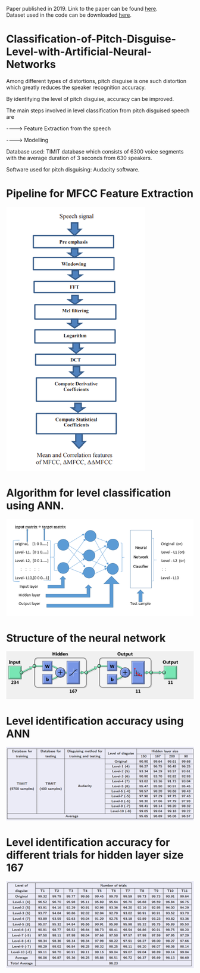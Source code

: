 Paper published in 2019. Link to the paper can be found <a href="https://ieeexplore.ieee.org/abstract/document/8697975">here</a>.</br>
Dataset used in the code can be downloaded <a href="https://www.kaggle.com/datasets/mfekadu/darpa-timit-acousticphonetic-continuous-speech/download?datasetVersionNumber=6">here</a>.

# Classification-of-Pitch-Disguise-Level-with-Artificial-Neural-Networks

Among different types of distortions, pitch disguise is one such distortion which greatly reduces the speaker recognition accuracy.

By identifying the level of pitch disguise, accuracy can be improved.

The main steps involved in level classification from pitch disguised speech are

----> Feature Extraction from the speech

----> Modelling

Database used: TIMIT database which consists of 6300 voice segments with the average duration of 3 seconds from 630 speakers.

Software used for pitch disguising: Audacity software.


# Pipeline for MFCC Feature Extraction
<img src="https://github.com/indranarendra/Classification-of-Pitch-Disguise-Level-with-Artificial-Neural-Networks/blob/master/MFCC.png">

# Algorithm for level classification using ANN.
<img src="https://github.com/indranarendra/Classification-of-Pitch-Disguise-Level-with-Artificial-Neural-Networks/blob/master/nnalg.PNG">

# Structure of the neural network
<img src="https://github.com/indranarendra/Classification-of-Pitch-Disguise-Level-with-Artificial-Neural-Networks/blob/master/h167.PNG">

# Level identification accuracy using ANN
<img src="https://github.com/indranarendra/Classification-of-Pitch-Disguise-Level-with-Artificial-Neural-Networks/blob/master/results1.png">

# Level identification accuracy for different trials for hidden layer size 167
<img src="https://github.com/indranarendra/Classification-of-Pitch-Disguise-Level-with-Artificial-Neural-Networks/blob/master/results2.png">


